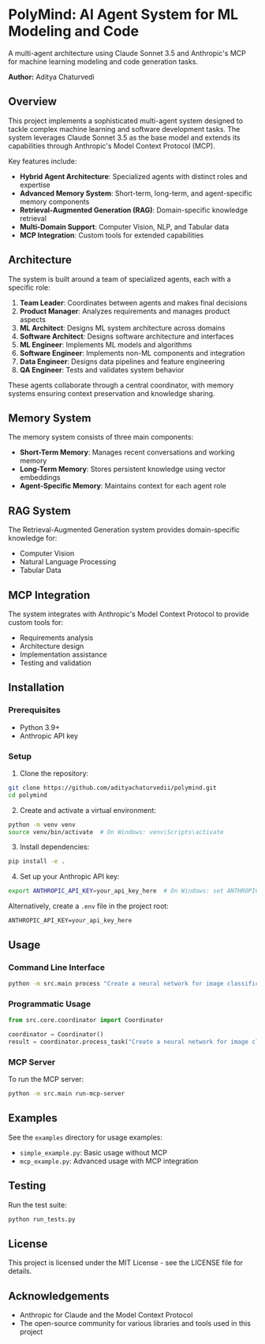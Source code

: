 # PolyMind: AI Agent System for ML Modeling and Code

A multi-agent architecture using Claude Sonnet 3.5 and Anthropic's MCP for machine learning modeling and code generation tasks.

**Author:** Aditya Chaturvedi

## Overview

This project implements a sophisticated multi-agent system designed to tackle complex machine learning and software development tasks. The system leverages Claude Sonnet 3.5 as the base model and extends its capabilities through Anthropic's Model Context Protocol (MCP).

Key features include:

- **Hybrid Agent Architecture**: Specialized agents with distinct roles and expertise
- **Advanced Memory System**: Short-term, long-term, and agent-specific memory components
- **Retrieval-Augmented Generation (RAG)**: Domain-specific knowledge retrieval
- **Multi-Domain Support**: Computer Vision, NLP, and Tabular data
- **MCP Integration**: Custom tools for extended capabilities

## Architecture

The system is built around a team of specialized agents, each with a specific role:

1. **Team Leader**: Coordinates between agents and makes final decisions
2. **Product Manager**: Analyzes requirements and manages product aspects
3. **ML Architect**: Designs ML system architecture across domains
4. **Software Architect**: Designs software architecture and interfaces
5. **ML Engineer**: Implements ML models and algorithms
6. **Software Engineer**: Implements non-ML components and integration
7. **Data Engineer**: Designs data pipelines and feature engineering
8. **QA Engineer**: Tests and validates system behavior

These agents collaborate through a central coordinator, with memory systems ensuring context preservation and knowledge sharing.

## Memory System

The memory system consists of three main components:

- **Short-Term Memory**: Manages recent conversations and working memory
- **Long-Term Memory**: Stores persistent knowledge using vector embeddings
- **Agent-Specific Memory**: Maintains context for each agent role

## RAG System

The Retrieval-Augmented Generation system provides domain-specific knowledge for:

- Computer Vision
- Natural Language Processing
- Tabular Data

## MCP Integration

The system integrates with Anthropic's Model Context Protocol to provide custom tools for:

- Requirements analysis
- Architecture design
- Implementation assistance
- Testing and validation

## Installation

### Prerequisites

- Python 3.9+
- Anthropic API key

### Setup

1. Clone the repository:

```bash
git clone https://github.com/adityachaturvedii/polymind.git
cd polymind
```

2. Create and activate a virtual environment:

```bash
python -m venv venv
source venv/bin/activate  # On Windows: venv\Scripts\activate
```

3. Install dependencies:

```bash
pip install -e .
```

4. Set up your Anthropic API key:

```bash
export ANTHROPIC_API_KEY=your_api_key_here  # On Windows: set ANTHROPIC_API_KEY=your_api_key_here
```

Alternatively, create a `.env` file in the project root:

```
ANTHROPIC_API_KEY=your_api_key_here
```

## Usage

### Command Line Interface

```bash
python -m src.main process "Create a neural network for image classification"
```

### Programmatic Usage

```python
from src.core.coordinator import Coordinator

coordinator = Coordinator()
result = coordinator.process_task("Create a neural network for image classification")
```

### MCP Server

To run the MCP server:

```bash
python -m src.main run-mcp-server
```

## Examples

See the `examples` directory for usage examples:

- `simple_example.py`: Basic usage without MCP
- `mcp_example.py`: Advanced usage with MCP integration

## Testing

Run the test suite:

```bash
python run_tests.py
```

## License

This project is licensed under the MIT License - see the LICENSE file for details.

## Acknowledgements

- Anthropic for Claude and the Model Context Protocol
- The open-source community for various libraries and tools used in this project
